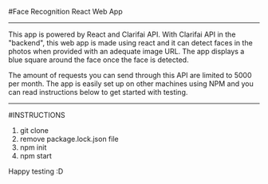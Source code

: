#Face Recognition React Web App 

_______________________________________________
This app is powered by React and Clarifai API. 
With Clarifai API in the "backend", this web app is made using react and it 
can detect faces in the photos when provided with an adequate image URL.
The app displays a blue square around the face once the face is detected. 

The amount of requests you can send through this API are limited to 5000 per month. 
The app is easily set up on other machines using NPM and you can read instructions below to get started 
with testing. 

_________________________________________________
#INSTRUCTIONS 
1. git clone 
2. remove package.lock.json file 
3. npm init 
4. npm start 

Happy testing :D 
